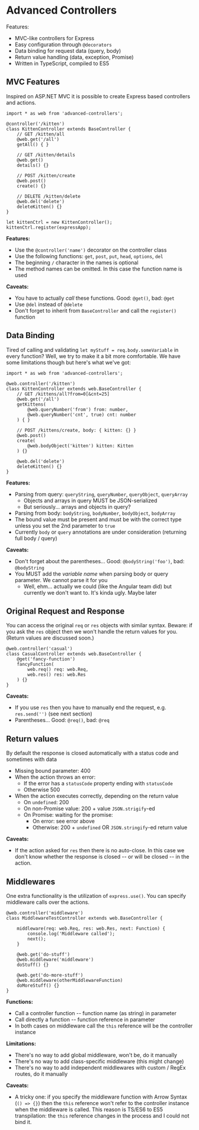 # Advanced Controllers

Features:

* MVC-like controllers for Express
* Easy configuration through `@decorators`
* Data binding for request data (query, body)
* Return value handling (data, exception, Promise)
* Written in TypeScript, compiled to ES5


## MVC Features

Inspired on ASP.NET MVC it is possible to create Express based controllers and actions.

```
import * as web from 'advanced-controllers';

@controller('/kitten')
class KittenController extends BaseController {
	// GET /kitten/all
	@web.get('/all')
	getAll() { }

	// GET /kitten/details
	@web.get()
	details() {}

	// POST /kitten/create
	@web.post()
	create() {}

	// DELETE /kitten/delete
	@web.del('delete')
	deleteKitten() {}
}

let kittenCtrl = new KittenController();
kittenCtrl.register(expressApp);
```

**Features:**

* Use the `@controller('name')` decorator on the controller class
* Use the following functions: `get`, `post`, `put`, `head`, `options`, `del`
* The beginning `/` character in the names is optional
* The method names can be omitted. In this case the function name is used

**Caveats:**

* You have to actually *call* these functions. Good: `@get()`, bad: `@get`
* Use `@del` instead of `@delete`
* Don't forget to inherit from `BaseController` and call the `register()` function


## Data Binding

Tired of calling and validating `let myStuff = req.body.someVariable` in every function? Well, we try to make it a bit more comfortable. We have some limitations though but here's what we've got:

```
import * as web from 'advanced-controllers';

@web.controller('/kitten')
class KittenController extends web.BaseController {
	// GET /kittens/all?from=0[&cnt=25]
	@web.get('/all')
	getKittens(
		@web.queryNumber('from') from: number,
		@web.queryNumber('cnt', true) cnt: number
	) { }

	// POST /kittens/create, body: { kitten: {} }
	@web.post()
	create(
		@web.bodyObject('kitten') kitten: Kitten
	) {}

	@web.del('delete')
	deleteKitten() {}
}
```

**Features:**

* Parsing from query: `queryString`, `queryNumber`, `queryObject`, `queryArray`
  * Objects and arrays in query MUST be JSON-serialized
  * But seriously... arrays and objects in query?
* Parsing from body: `bodyString`, `bodyNumber`, `bodyObject`, `bodyArray`
* The bound value must be present and must be with the correct type unless you set the 2nd parameter to `true`
* Currently `body` or `query` annotations are under consideration (returning full body / query)


**Caveats:**

* Don't forget about the parentheses... Good: `@bodyString('foo')`, bad: `@bodyString`
* You MUST add the *variable name* when parsing body or query parameter. We cannot parse it for you
  * Well, ehm... actually we could (like the Angular team did) but currently we don't want to. It's kinda ugly. Maybe later


## Original Request and Response

You can access the original `req` or `res` objects with similar syntax. Beware: if you ask the `res` object then we won't handle the return values for you. (Return values are discussed soon.)

```
@web.controller('casual')
class CasualController extends web.BaseController {
	@get('fancy-function')
	fancyFunction(
		web.req() req: web.Req,
		web.res() res: web.Res
	) {}
}
```

**Caveats:**

* If you use `res` then you have to manually end the request, e.g. `res.send('')` (see next section)
* Parentheses... Good: `@req()`, bad: `@req`


## Return values

By default the response is closed automatically with a status code and sometimes with data

* Missing bound parameter: 400
* When the action throws an error:
  * If the error has a `statusCode` property ending with `statusCode`
  * Otherwise 500
* When the action executes correctly, depending on the return value
  * On `undefined`: 200
  * On non-Promise value: 200 + value `JSON.strigify`-ed
  * On Promise: waiting for the promise:
  	* On error: see error above
	* Otherwise: 200 + `undefined` OR `JSON.stringify`-ed return value

**Caveats:**

* If the action asked for `res` then there is no auto-close. In this case we don't know whether the response is closed -- or will be closed -- in the action.


## Middlewares

One extra functionality is the utilization of `express.use()`. You can specify middleware calls over the actions.

```
@web.controller('middleware')
class MiddlewareTestController extends web.BaseController {

	middleware(req: web.Req, res: web.Res, next: Function) {
		console.log('Middleware called');
		next();
	}

	@web.get('do-stuff')
	@web.middleware('middleware')
	doStuff() {}

	@web.get('do-more-stuff')
	@web.middleware(otherMiddlewareFunction)
	doMoreStuff() {}
}
```

**Functions:**

* Call a controller function -- function name (as string) in parameter
* Call directly a function -- function reference in parameter
* In both cases on middleware call the `this` reference will be the controller instance

**Limitations:**

* There's no way to add global middleware, won't be, do it manually
* There's no way to add class-specific middleware (this might change)
* There's no way to add independent middlewares with custom / RegEx routes, do it manually

**Caveats:**

* A tricky one: if you specify the middleware function with Arrow Syntax (`() => {}`) then the `this` reference won't refer to the controller instance when the middleware is called. This reason is TS/ES6 to ES5 transpilation: the `this` reference changes in the process and I could not bind it.
